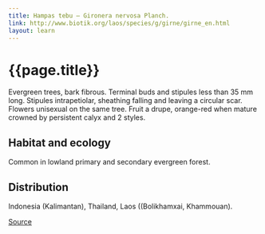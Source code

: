 ```yaml
---
title: Hampas tebu – Gironera nervosa Planch.
link: http://www.biotik.org/laos/species/g/girne/girne_en.html
layout: learn
---
```

# {{page.title}}

Evergreen trees, bark fibrous. Terminal buds and stipules less than 35 mm long. Stipules intrapetiolar, sheathing falling and leaving a circular scar. Flowers unisexual on the same tree. Fruit a drupe, orange-red when mature crowned by persistent calyx and 2 styles.

## Habitat and ecology
Common in lowland primary and secondary evergreen forest.

## Distribution
Indonesia (Kalimantan), Thailand, Laos ((Bolikhamxai, Khammouan).

[Source](page.link)
